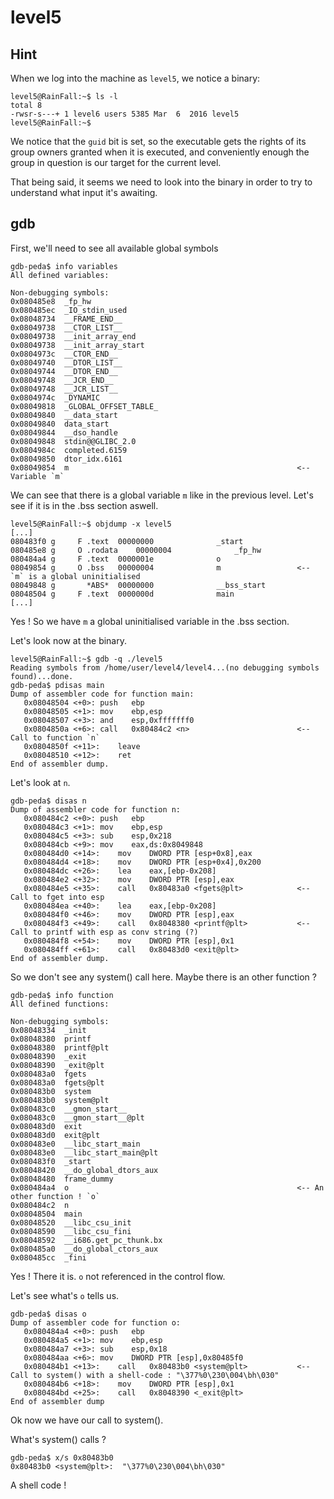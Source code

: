 # level5

## Hint

When we log into the machine as `level5`, we notice a binary:

```shell-session
level5@RainFall:~$ ls -l
total 8
-rwsr-s---+ 1 level6 users 5385 Mar  6  2016 level5
level5@RainFall:~$
```

We notice that the `guid` bit is set, so the executable gets the rights of its group owners granted when it is executed, and conveniently enough the group in question is our target for the current level.

That being said, it seems we need to look into the binary in order to try to understand what input it's awaiting.

## gdb

First, we'll need to see all available global symbols

```shell-session
gdb-peda$ info variables
All defined variables:

Non-debugging symbols:
0x080485e8  _fp_hw
0x080485ec  _IO_stdin_used
0x08048734  __FRAME_END__
0x08049738  __CTOR_LIST__
0x08049738  __init_array_end
0x08049738  __init_array_start
0x0804973c  __CTOR_END__
0x08049740  __DTOR_LIST__
0x08049744  __DTOR_END__
0x08049748  __JCR_END__
0x08049748  __JCR_LIST__
0x0804974c  _DYNAMIC
0x08049818  _GLOBAL_OFFSET_TABLE_
0x08049840  __data_start
0x08049840  data_start
0x08049844  __dso_handle
0x08049848  stdin@@GLIBC_2.0
0x0804984c  completed.6159
0x08049850  dtor_idx.6161
0x08049854  m                                                   <-- Variable `m`
```

We can see that there is a global variable `m` like in the previous level. Let's see if it is in the .bss section aswell.

```shell-session
level5@RainFall:~$ objdump -x level5
[...]
080483f0 g     F .text	00000000              _start
080485e8 g     O .rodata	00000004              _fp_hw
080484a4 g     F .text	0000001e              o
08049854 g     O .bss	00000004              m                 <-- `m` is a global uninitialised
08049848 g       *ABS*	00000000              __bss_start
08048504 g     F .text	0000000d              main
[...]
```

Yes ! So we have `m` a global uninitialised variable in the .bss section.

Let's look now at the binary.

```shell-session
level5@RainFall:~$ gdb -q ./level5
Reading symbols from /home/user/level4/level4...(no debugging symbols found)...done.
gdb-peda$ pdisas main
Dump of assembler code for function main:
   0x08048504 <+0>:	push   ebp
   0x08048505 <+1>:	mov    ebp,esp
   0x08048507 <+3>:	and    esp,0xfffffff0
   0x0804850a <+6>:	call   0x80484c2 <n>                        <-- Call to function `n`
   0x0804850f <+11>:	leave
   0x08048510 <+12>:	ret
End of assembler dump.
```

Let's look at `n`.

```shell-session
gdb-peda$ disas n
Dump of assembler code for function n:
   0x080484c2 <+0>:	push   ebp
   0x080484c3 <+1>:	mov    ebp,esp
   0x080484c5 <+3>:	sub    esp,0x218
   0x080484cb <+9>:	mov    eax,ds:0x8049848
   0x080484d0 <+14>:	mov    DWORD PTR [esp+0x8],eax
   0x080484d4 <+18>:	mov    DWORD PTR [esp+0x4],0x200
   0x080484dc <+26>:	lea    eax,[ebp-0x208]
   0x080484e2 <+32>:	mov    DWORD PTR [esp],eax
   0x080484e5 <+35>:	call   0x80483a0 <fgets@plt>            <-- Call to fget into esp
   0x080484ea <+40>:	lea    eax,[ebp-0x208]
   0x080484f0 <+46>:	mov    DWORD PTR [esp],eax
   0x080484f3 <+49>:	call   0x8048380 <printf@plt>           <-- Call to printf with esp as conv string (?)
   0x080484f8 <+54>:	mov    DWORD PTR [esp],0x1
   0x080484ff <+61>:	call   0x80483d0 <exit@plt>
End of assembler dump.
```

So we don't see any system() call here. Maybe there is an other function ?

```shell-session
gdb-peda$ info function
All defined functions:

Non-debugging symbols:
0x08048334  _init
0x08048380  printf
0x08048380  printf@plt
0x08048390  _exit
0x08048390  _exit@plt
0x080483a0  fgets
0x080483a0  fgets@plt
0x080483b0  system
0x080483b0  system@plt
0x080483c0  __gmon_start__
0x080483c0  __gmon_start__@plt
0x080483d0  exit
0x080483d0  exit@plt
0x080483e0  __libc_start_main
0x080483e0  __libc_start_main@plt
0x080483f0  _start
0x08048420  __do_global_dtors_aux
0x08048480  frame_dummy
0x080484a4  o                                                   <-- An other function ! `o`
0x080484c2  n
0x08048504  main
0x08048520  __libc_csu_init
0x08048590  __libc_csu_fini
0x08048592  __i686.get_pc_thunk.bx
0x080485a0  __do_global_ctors_aux
0x080485cc  _fini
```

Yes ! There it is. `o` not referenced in the control flow.

Let's see what's `o` tells us.

```
gdb-peda$ disas o
Dump of assembler code for function o:
   0x080484a4 <+0>:	push   ebp
   0x080484a5 <+1>:	mov    ebp,esp
   0x080484a7 <+3>:	sub    esp,0x18
   0x080484aa <+6>:	mov    DWORD PTR [esp],0x80485f0
   0x080484b1 <+13>:	call   0x80483b0 <system@plt>           <-- Call to system() with a shell-code : "\377%0\230\004\bh\030"
   0x080484b6 <+18>:	mov    DWORD PTR [esp],0x1
   0x080484bd <+25>:	call   0x8048390 <_exit@plt>
End of assembler dump
```

Ok now we have our call to system().

What's system() calls ?

```shell-session
gdb-peda$ x/s 0x80483b0
0x80483b0 <system@plt>:	 "\377%0\230\004\bh\030"
```

A shell code !
